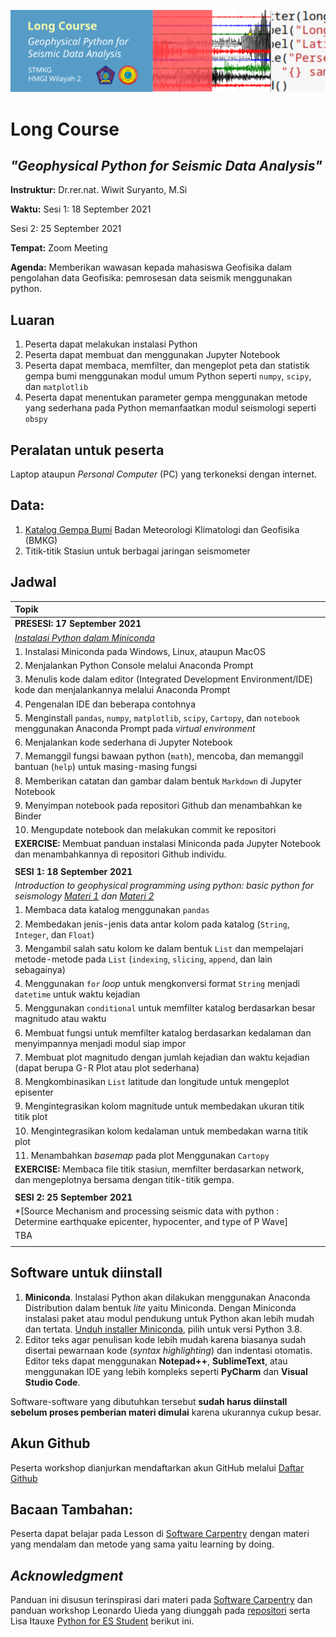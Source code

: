 ![header_image](./figures/longcourse_header_cropped_sm.png)
# Long Course
## *"Geophysical Python for Seismic Data Analysis"*

**Instruktur:**
Dr.rer.nat. Wiwit Suryanto, M.Si



**Waktu:**
Sesi 1: 18 September 2021

Sesi 2: 25 September 2021

**Tempat:**
Zoom Meeting

**Agenda:**
Memberikan wawasan kepada mahasiswa Geofisika dalam pengolahan data Geofisika: pemrosesan data seismik menggunakan python.

## Luaran
1. Peserta dapat melakukan instalasi Python
2. Peserta dapat membuat dan menggunakan Jupyter Notebook
3. Peserta dapat membaca, memfilter, dan mengeplot peta dan statistik gempa bumi menggunakan modul umum Python seperti `numpy`, `scipy`, dan `matplotlib`
4. Peserta dapat menentukan parameter gempa menggunakan metode yang sederhana pada Python memanfaatkan modul seismologi seperti `obspy`

## Peralatan untuk peserta
Laptop ataupun *Personal Computer* (PC) yang terkoneksi dengan internet.

## Data:
1. [Katalog Gempa Bumi](https://github.com/anangsahroni/geoscope-geohazard-workshop/blob/main/data/demo_data_BMKG_Mamuju.csv) Badan Meteorologi Klimatologi dan Geofisika (BMKG)
2. Titik-titik Stasiun untuk berbagai jaringan seismometer

## Jadwal
| **Topik** |
|:-----------|
| **PRESESI: 17 September 2021** |
| *[Instalasi Python dalam Miniconda](https://nbviewer.jupyter.org/github/anangsahroni/hmgi_longcourse_python/blob/main/0_Instalasi_Miniconda_dan_Modul.ipynb)* |
| 1. Instalasi Miniconda pada Windows, Linux, ataupun MacOS |
| 2. Menjalankan Python Console melalui Anaconda Prompt |
| 3. Menulis kode dalam editor (Integrated Development Environment/IDE) kode dan menjalankannya melalui Anaconda Prompt
| 4. Pengenalan IDE dan beberapa contohnya
| 5. Menginstall `pandas`, `numpy`, `matplotlib`, `scipy`, `Cartopy`, dan `notebook` menggunakan Anaconda Prompt pada *virtual environment* 
| 6. Menjalankan kode sederhana di Jupyter Notebook
| 7. Memanggil fungsi bawaan python (`math`), mencoba, dan memanggil bantuan (`help`) untuk masing-masing fungsi
| 8. Memberikan catatan dan gambar dalam bentuk `Markdown` di Jupyter Notebook
| 9. Menyimpan notebook pada repositori Github dan menambahkan ke Binder
| 10. Mengupdate notebook dan melakukan commit ke repositori
| **EXERCISE:** Membuat panduan instalasi Miniconda pada Jupyter Notebook dan menambahkannya di repositori Github individu. |
||
| **SESI 1: 18 September 2021** |
| *Introduction to geophysical programming using python: basic python for seismology [Materi 1](https://nbviewer.jupyter.org/github/anangsahroni/hmgi_longcourse_python/blob/main/1_Basic_Python_for_Seismology_1.ipynb) dan [Materi 2](https://nbviewer.jupyter.org/github/anangsahroni/hmgi_longcourse_python/blob/main/1_Basic_Python_for_Seismology_2.ipynb)*|
| 1. Membaca data katalog menggunakan `pandas` |
| 2. Membedakan jenis-jenis data antar kolom pada katalog (`String`, `Integer`, dan `Float`) |
| 3. Mengambil salah satu kolom ke dalam bentuk `List` dan mempelajari metode-metode pada `List` (`indexing`, `slicing`, `append`, dan lain sebagainya) |
| 4. Menggunakan `for` *loop* untuk mengkonversi format `String` menjadi `datetime` untuk waktu kejadian |
| 5. Menggunakan `conditional` untuk memfilter katalog berdasarkan besar magnitudo atau waktu |
| 6. Membuat fungsi untuk memfilter katalog berdasarkan kedalaman dan menyimpannya menjadi modul siap impor |
| 7. Membuat plot magnitudo dengan jumlah kejadian dan waktu kejadian (dapat berupa G-R Plot atau plot sederhana) |
| 8. Mengkombinasikan `List` latitude dan longitude untuk mengeplot episenter |
| 9. Mengintegrasikan kolom magnitude untuk membedakan ukuran titik titik plot |
| 10. Mengintegrasikan kolom kedalaman untuk membedakan warna titik plot |
| 11. Menambahkan *basemap* pada plot Menggunakan `Cartopy` |
| **EXERCISE:** Membaca file titik stasiun, memfilter berdasarkan network, dan mengeplotnya bersama dengan titik-titik gempa. |
||
| **SESI 2: 25 September 2021** |
| *[Source Mechanism and processing seismic data with python : Determine earthquake epicenter, hypocenter, and type of P Wave]|
| TBA |
||


## Software untuk diinstall
1. **Miniconda**. Instalasi Python akan dilakukan menggunakan Anaconda Distribution dalam bentuk *lite* yaitu Miniconda. Dengan Miniconda instalasi paket atau modul pendukung untuk Python akan lebih mudah dan tertata. [Unduh installer Miniconda](https://docs.conda.io/en/latest/miniconda.html), pilih untuk versi Python 3.8.
2. Editor teks agar penulisan kode lebih mudah karena biasanya sudah disertai pewarnaan kode  (*syntax highlighting*) dan indentasi otomatis. Editor teks dapat menggunakan **Notepad++**, **SublimeText**, atau menggunakan IDE yang lebih kompleks seperti **PyCharm** dan **Visual Studio Code**.

Software-software yang dibutuhkan tersebut **sudah harus diinstall sebelum proses pemberian materi dimulai** karena ukurannya cukup besar.

## Akun Github
Peserta workshop dianjurkan mendaftarkan akun GitHub melalui [Daftar Github](http://github.com)

## Bacaan Tambahan:
Peserta dapat belajar pada Lesson di [Software Carpentry](https://software-carpentry.org/lessons/) dengan materi yang mendalam dan metode yang sama yaitu learning by doing.

## *Acknowledgment*
Panduan ini disusun terinspirasi dari materi pada [Software Carpentry](https://software-carpentry.org/lessons/) dan panduan workshop Leonardo Uieda yang diunggah pada [repositori](https://github.com/leouieda/python-hawaii-2017) serta Lisa Itauxe [Python for ES Student](https://github.com/ltauxe/Python-for-Earth-Science-Students) berikut ini.

